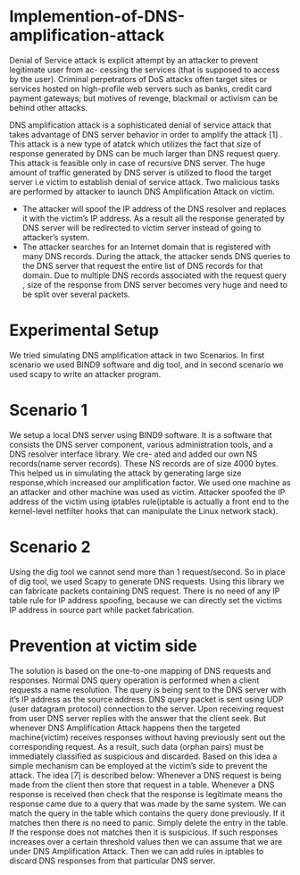 # Implemention-of-DNS-amplification-attack
Denial of Service attack is explicit attempt by an attacker to prevent legitimate user from ac- cessing the services (that is supposed to access by the user). Criminal perpetrators of DoS attacks often target sites or services hosted on high-profile web servers such as banks, credit card payment gateways; but motives of revenge, blackmail or activism can be behind other attacks.

DNS amplification attack is a sophisticated denial of service attack that takes advantage of DNS server behavior in order to amplify the attack [1] . This attack is a new type of atatck which utilizes the fact that size of response generated by DNS can be much larger than DNS request query. This attack is feasible only in case of recursive DNS server. The huge amount of traffic generated by DNS server is utilized to flood the target server i.e victim to establish denial of service attack.
Two malicious tasks are performed by attacker to launch DNS Amplification Attack on victim.
- The attacker will spoof the IP address of the DNS resolver and replaces it with the victim’s IP address. As a result all the response generated by DNS server will be redirected to victim server instead of going to attacker’s system.
-  The attacker searches for an Internet domain that is registered with many DNS records. During the attack, the attacker sends DNS queries to the DNS server that request the entire list of DNS records for that domain. Due to multiple DNS records associated with the request query , size of the response from DNS server becomes very huge and need to be split over several packets.

# Experimental Setup

We tried simulating DNS amplification attack in two Scenarios. In first scenario we used BIND9 software and dig tool, and in second scenario we used scapy to write an attacker program.

# Scenario 1
We setup a local DNS server using BIND9 software. It is a software that consists the DNS server component, various administration tools, and a DNS resolver interface library. We cre- ated and added our own NS records(name server records). These NS records are of size 4000 bytes. This helped us in simulating the attack by generating large size response,which increased our amplification factor.
We used one machine as an attacker and other machine was used as victim. Attacker spoofed the IP address of the victim using iptables rule(iptable is actually a front end to the kernel-level netfilter hooks that can manipulate the Linux network stack).

# Scenario 2
Using the dig tool we cannot send more than 1 request/second. So in place of dig tool, we used Scapy to generate DNS requests. Using this library we can fabricate packets containing DNS request. There is no need of any IP table rule for IP address spoofing, because we can directly set the victims IP address in source part while packet fabrication.

# Prevention at victim side
The solution is based on the one-to-one mapping of DNS requests and responses. Normal DNS query operation is performed when a client requests a name resolution. The query is being sent to the DNS server with it’s IP address as the source address. DNS query packet is sent using UDP (user datagram protocol) connection to the server. Upon receiving request from user DNS server replies with the answer that the client seek.
But whenever DNS Amplification Attack happens then the targeted machine(victim) receives responses without having previously sent out the corresponding request. As a result, such data (orphan pairs) must be immediately classified as suspicious and discarded. Based on this idea a simple mechanism can be employed at the victim’s side to prevent the attack. The idea [7] is described below:
Whenever a DNS request is being made from the client then store that request in a table. Whenever a DNS response is received then check that the response is legitimate means the response came due to a query that was made by the same system. We can match the query in the table which contains the query done previously. If it matches then there is no need to panic. Simply delete the entry in the table. If the response does not matches then it is suspicious. If such responses increases over a certain threshold values then we can assume that we are under DNS Amplification Attack. Then we can add rules in iptables to discard DNS responses from that particular DNS server.
